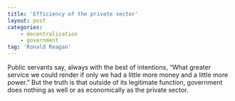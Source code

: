 ```yaml
---
title: 'Efficiency of the private sector'
layout: post
categories:
    - decentralization
    - government
tag: 'Ronald Reagan'
---
```


Public servants say, always with the best of intentions, “What greater service we could render if only we had a little more money and a little more power.” But the truth is that outside of its legitimate function, government does nothing as well or as economically as the private sector.
